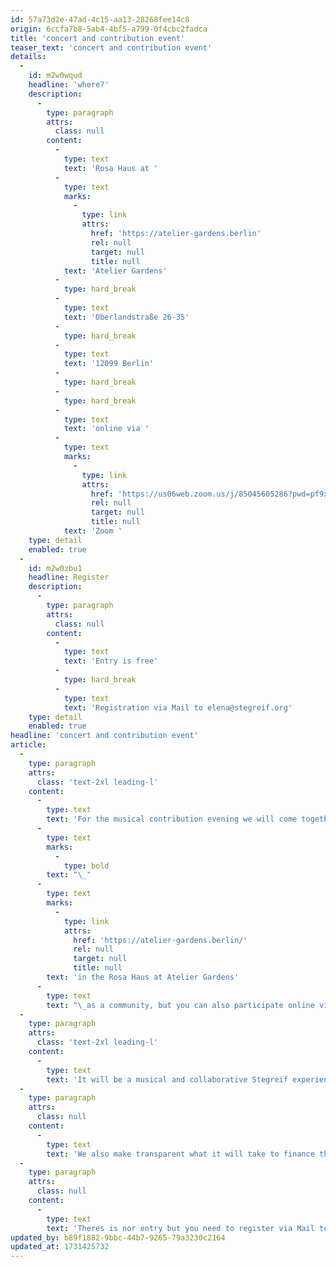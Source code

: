 ```yaml
---
id: 57a73d2e-47ad-4c15-aa13-28268fee14c8
origin: 6ccfa7b8-5ab4-4bf5-a799-0f4cbc2fadca
title: 'concert and contribution event'
teaser_text: 'concert and contribution event'
details:
  -
    id: m2w0wqud
    headline: 'where?'
    description:
      -
        type: paragraph
        attrs:
          class: null
        content:
          -
            type: text
            text: 'Rosa Haus at '
          -
            type: text
            marks:
              -
                type: link
                attrs:
                  href: 'https://atelier-gardens.berlin'
                  rel: null
                  target: null
                  title: null
            text: 'Atelier Gardens'
          -
            type: hard_break
          -
            type: text
            text: 'Oberlandstraße 26-35'
          -
            type: hard_break
          -
            type: text
            text: '12099 Berlin'
          -
            type: hard_break
          -
            type: hard_break
          -
            type: text
            text: 'online via '
          -
            type: text
            marks:
              -
                type: link
                attrs:
                  href: 'https://us06web.zoom.us/j/85045605286?pwd=pf9x86z2oLm2a43aw0aMA4kpOPgq7Q.1'
                  rel: null
                  target: null
                  title: null
            text: 'Zoom '
    type: detail
    enabled: true
  -
    id: m2w0zbu1
    headline: Register
    description:
      -
        type: paragraph
        attrs:
          class: null
        content:
          -
            type: text
            text: 'Entry is free'
          -
            type: hard_break
          -
            type: text
            text: 'Registration via Mail to elena@stegreif.org'
    type: detail
    enabled: true
headline: 'concert and contribution event'
article:
  -
    type: paragraph
    attrs:
      class: 'text-2xl leading-l'
    content:
      -
        type: text
        text: 'For the musical contribution evening we will come together live in Berlin'
      -
        type: text
        marks:
          -
            type: bold
        text: "\_"
      -
        type: text
        marks:
          -
            type: link
            attrs:
              href: 'https://atelier-gardens.berlin/'
              rel: null
              target: null
              title: null
        text: 'in the Rosa Haus at Atelier Gardens'
      -
        type: text
        text: "\_as a community, but you can also participate online via Zoom."
  -
    type: paragraph
    attrs:
      class: 'text-2xl leading-l'
    content:
      -
        type: text
        text: 'It will be a musical and collaborative Stegreif experience where all new Family members and Stegreif fans get to know each other and come together. We will experience improvised music and community building on this evening and how it all relates to our funding.'
  -
    type: paragraph
    attrs:
      class: null
    content:
      -
        type: text
        text: 'We also make transparent what it will take to finance the orchestra for 2025, to pay fair wages to the musicians and all employees and to expand our structures sustainably. We set a funding target for what we want to achieve together. Each member can then decide how much they would like to contribute and see what their own contribution represents in terms of the common goal. All members submit their contributions anonymously and we count them live to see whether we reach our funding target. If not, we repeat the whole thing 1-2 times and let Stegreif Musik surprise us. '
  -
    type: paragraph
    attrs:
      class: null
    content:
      -
        type: text
        text: 'Theres is nor entry but you need to register via Mail to elena@stegreif.org'
updated_by: b89f1882-9bbc-44b7-9265-79a3230c2164
updated_at: 1731425732
---
```

